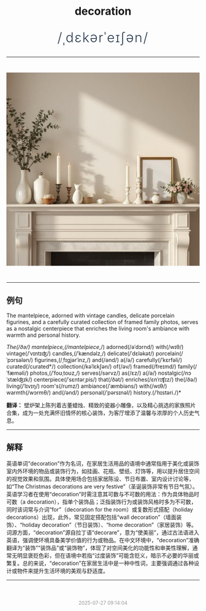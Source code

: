 <div align="center">

# decoration

<div style="margin: 30px 0;">
<h1 style="font-size: 2.5em; font-weight: 300; letter-spacing: 2px; margin: 0; color: #2c3e50;">
/ˌdɛkərˈeɪʃən/
</h1>
</div>

</div>

---

<div align="center" style="margin: 40px 0;">

![decoration](images/decoration.png)

</div>

---

## 例句

The mantelpiece, adorned with vintage candles, delicate porcelain figurines, and a carefully curated collection of framed family photos, serves as a nostalgic centerpiece that enriches the living room's ambiance with warmth and personal history.

*The(/ðə/) mantelpiece,(/mantelpiece*,/) adorned(/əˈdɔrnd/) with(/wɪθ/) vintage(/ˈvɪntɪʤ/) candles,(/ˈkændəlz,/) delicate(/ˈdɛləkət/) porcelain(/ˈpɔrsələn/) figurines,(/ˌfɪgjərˈinz,/) and(/ənd/) a(/ə/) carefully(/ˈkɛrfəli/) curated(/curated*/) collection(/kəˈlɛkʃən/) of(/əv/) framed(/freɪmd/) family(/ˈfæməli/) photos,(/ˈfoʊˌtoʊz,/) serves(/sərvz/) as(/ɛz/) a(/ə/) nostalgic(/nɔˈstælʤɪk/) centerpiece(/ˈsɛntərˌpis/) that(/ðət/) enriches(/ɛnˈrɪʧɪz/) the(/ðə/) living(/ˈlɪvɪŋ/) room's(/rumz/) ambiance(/ˈæmbiəns/) with(/wɪθ/) warmth(/wɔrmθ/) and(/ənd/) personal(/ˈpərsɪnəl/) history.(/ˈhɪstəri./)*

**翻译：** 壁炉架上陈列着古董蜡烛、精致的瓷器小雕像，以及精心挑选的家族照片合集，成为一处充满怀旧情怀的核心装饰，为客厅增添了温馨与浓厚的个人历史气息。

---

## 解释

英语单词“decoration”作为名词，在家居生活用品的语境中通常指用于美化或装饰室内外环境的物品或装饰行为，如挂画、花瓶、壁纸、灯饰等，用以提升居住空间的视觉效果和氛围。具体使用场合包括家居陈设、节日布置、室内设计讨论等，如“The Christmas decorations are very festive”（圣诞装饰非常有节日气氛）。英语学习者在使用“decoration”时需注意其可数与不可数的用法：作为具体物品时可数（a decoration），指单个装饰品；泛指装饰行为或装饰风格时多为不可数，同时该词常与介词“for”（decoration for the room）或复数形式搭配（holiday decorations）出现，此外，常见固定搭配包括“wall decoration”（墙面装饰）、“holiday decoration”（节日装饰）、“home decoration”（家居装饰）等。词源方面，“decoration”源自拉丁语“decorare”，意为“使美丽”，通过古法语进入英语，强调使环境具备美学价值的行为或物品。在中文环境中，“decoration”准确翻译为“装饰”“装饰品”或“装饰物”，体现了对空间美化的功能性和审美性理解，通常无明显褒贬色彩，但在语境中若指“过度装饰”可能含贬义，暗示不必要的华丽或繁复。总的来说，“decoration”在家居生活中是一种中性词，主要强调通过各种设计或物件来提升生活环境的美观与舒适度。


---

<div align="center" style="margin-top: 50px;">
<small style="color: #999; font-size: 0.9em;">2025-07-27 09:14:04</small>
</div>
